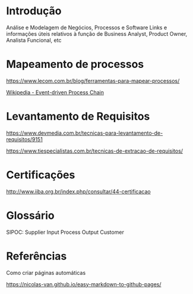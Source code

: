 # Introdução

Análise e Modelagem de Negócios, Processos e Software
Links e informações úteis relativos à função de Business Analyst, Product Owner, Analista Funcional, etc

# Mapeamento de processos

https://www.lecom.com.br/blog/ferramentas-para-mapear-processos/

[Wikipedia - Event-driven Process Chain](https://en.wikipedia.org/wiki/Event-driven_process_chain)

# Levantamento de Requisitos

https://www.devmedia.com.br/tecnicas-para-levantamento-de-requisitos/9151

https://www.tiespecialistas.com.br/tecnicas-de-extracao-de-requisitos/

# Certificações

http://www.iiba.org.br/index.php/consultar/44-certificacao

# Glossário

SIPOC: Supplier Input Process Output Customer 

# Referências

Como criar páginas automáticas

https://nicolas-van.github.io/easy-markdown-to-github-pages/

